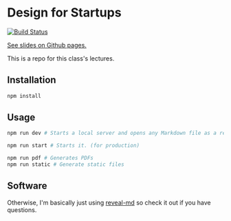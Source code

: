 # Design for Startups

[![Build Status](https://travis-ci.com/quitequinn/Design-for-Startups.svg?branch=master)](https://travis-ci.com/quitequinn/Design-for-Startups) 

[See slides on Github pages.](https://quitequinn.github.io/{REPO-NAME}/)

This is a repo for this class's lectures.


## Installation

```bash
npm install
```


## Usage

```bash
npm run dev # Starts a local server and opens any Markdown file as a reveal.js presentation in the default browser. (for dev)

npm run start # Starts it. (for production)

npm run pdf # Generates PDFs
npm run static # Generate static files
```



## Software

Otherwise, I'm basically just using [reveal-md](https://github.com/webpro/reveal-md) so check it out if you have questions. 
